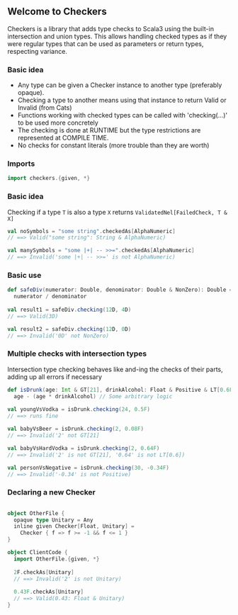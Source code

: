 ## Welcome to Checkers

Checkers is a library that adds type checks to Scala3 using the built-in intersection and union types.
This allows handling checked types as if they were regular types that can be used as parameters or return types, respecting variance.

### Basic idea
- Any type can be given a Checker instance to another type (preferably opaque).
- Checking a type to another means using that instance to return Valid or Invalid (from Cats)
- Functions working with checked types can be called with 'checking(...)' to be used more concretely
- The checking is done at RUNTIME but the type restrictions are represented at COMPILE TIME.
- No checks for constant literals (more trouble than they are worth)

### Imports
```Scala
import checkers.{given, *}
```

### Basic idea
Checking if a type `T` is also a type `X` returns `ValidatedNel[FailedCheck, T & X]`
```Scala
val noSymbols = "some string".checkedAs[AlphaNumeric]
// ==> Valid("some string": String & AlphaNumeric)

val manySymbols = "some |+| -- >>=".checkedAs[AlphaNumeric]
// ==> Invalid('some |+| -- >>=' is not AlphaNumeric)
```

### Basic use
```Scala
def safeDiv(numerator: Double, denominator: Double & NonZero): Double =
  numerator / denominator
  
val result1 = safeDiv.checking(12D, 4D)
// ==> Valid(3D)

val result2 = safeDiv.checking(12D, 0D)
// ==> Invalid('0D' not NonZero)
```

### Multiple checks with intersection types
Intersection type checking behaves like and-ing the checks of their parts, adding up all errors if necessary
```Scala
def isDrunk(age: Int & GT[21], drinkAlcohol: Float & Positive & LT[0.6F]): Boolean =
  age - (age * drinkAlcohol) // Some arbitrary logic
  
val youngVsVodka = isDrunk.checking(24, 0.5F)
// ==> runs fine

val babyVsBeer = isDrunk.checking(2, 0.08F)
// ==> Invalid('2' not GT[21]

val babyVsHardVodka = isDrunk.checking(2, 0.64F)
// ==> Invalid('2' is not GT[21], '0.64' is not LT[0.6]) 

val personVsNegative = isDrunk.checking(30, -0.34F)
// ==> Invalid('-0.34' is not Positive) 
```

### Declaring a new Checker
```Scala

object OtherFile {
  opaque type Unitary = Any
  inline given Checker[Float, Unitary] =
    Checker { f => f >= -1 && f <= 1 } 
}

object ClientCode {
  import OtherFile.{given, *}
  
  2F.checkAs[Unitary]
  // ==> Invalid('2' is not Unitary)
  
  0.43F.checkAs[Unitary]
  // ==> Valid(0.43: Float & Unitary)
}

```

